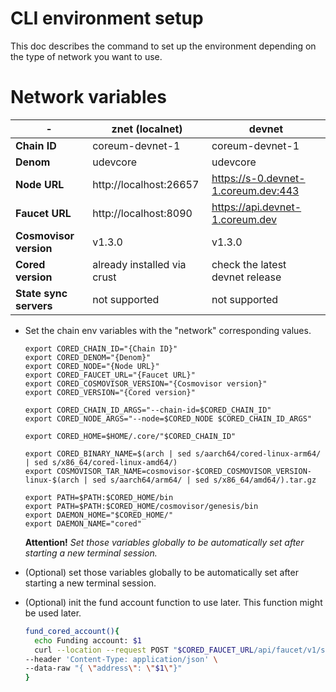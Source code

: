 # CLI environment setup

This doc describes the command to set up the environment depending on the type of network you want to use.

# Network variables

<!-- markdown-link-check-disable -->

| \-                     | znet (localnet)             | devnet                               |
|------------------------|-----------------------------|--------------------------------------|
| **Chain ID**           | coreum-devnet-1             | coreum-devnet-1                      |
| **Denom**              | udevcore                      | udevcore                               |
| **Node URL**           | http://localhost:26657      | https://s-0.devnet-1.coreum.dev:443  |
| **Faucet URL**         | http://localhost:8090       | https://api.devnet-1.coreum.dev      |
| **Cosmovisor version** | v1.3.0                      | v1.3.0                               |
| **Cored version**      | already installed via crust | check the latest devnet release      |
| **State sync servers** | not supported               | not supported                        |

<!-- markdown-link-check-enable -->

* Set the chain env variables with the "network" corresponding values.

    ```
    export CORED_CHAIN_ID="{Chain ID}"
    export CORED_DENOM="{Denom}"
    export CORED_NODE="{Node URL}"
    export CORED_FAUCET_URL="{Faucet URL}"
    export CORED_COSMOVISOR_VERSION="{Cosmovisor version}"
    export CORED_VERSION="{Cored version}"
    
    export CORED_CHAIN_ID_ARGS="--chain-id=$CORED_CHAIN_ID"
    export CORED_NODE_ARGS="--node=$CORED_NODE $CORED_CHAIN_ID_ARGS"
    
    export CORED_HOME=$HOME/.core/"$CORED_CHAIN_ID"
  
    export CORED_BINARY_NAME=$(arch | sed s/aarch64/cored-linux-arm64/ | sed s/x86_64/cored-linux-amd64/)
    export COSMOVISOR_TAR_NAME=cosmovisor-$CORED_COSMOVISOR_VERSION-linux-$(arch | sed s/aarch64/arm64/ | sed s/x86_64/amd64/).tar.gz
  
    export PATH=$PATH:$CORED_HOME/bin
    export PATH=$PATH:$CORED_HOME/cosmovisor/genesis/bin
    export DAEMON_HOME="$CORED_HOME/"
    export DAEMON_NAME="cored"
    ```

  **Attention!** *Set those variables globally to be automatically set after starting a new terminal session.*


* (Optional) set those variables globally to be automatically set after starting a new terminal session.

* (Optional) init the fund account function to use later. This function might be used later.

    ```bash
    fund_cored_account(){ 
      echo Funding account: $1
      curl --location --request POST "$CORED_FAUCET_URL/api/faucet/v1/send-money" \
    --header 'Content-Type: application/json' \
    --data-raw "{ \"address\": \"$1\"}"
    }
    ```
